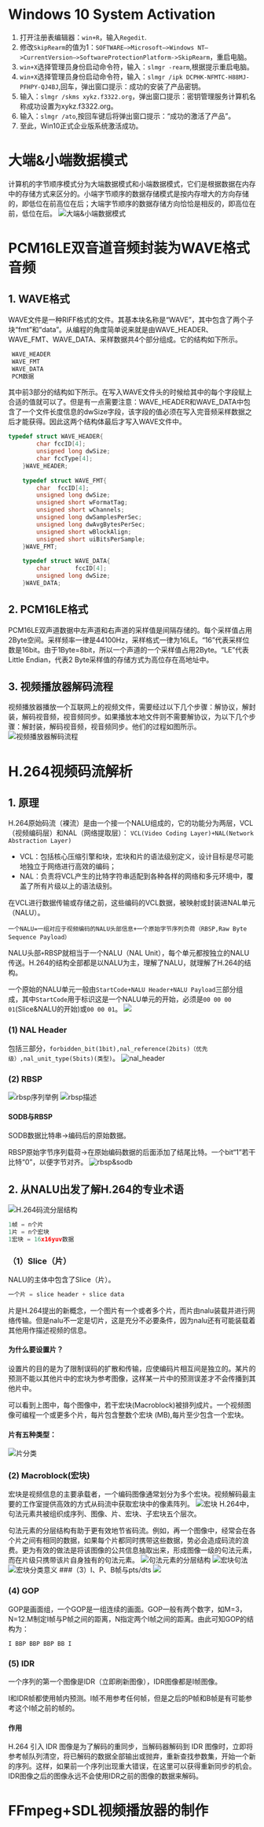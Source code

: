 # Windows 10 System Activation
1. 打开注册表编辑器：`win+R`，输入`Regedit`.
2. 修改`SkipRearm`的值为1：`SOFTWARE–>Microsoft–>Windows NT–>CurrentVersion–>SoftwareProtectionPlatform->SkipRearm`，重启电脑。
3. `win+X`选择管理员身份启动命令符，输入：`slmgr -rearm`,根据提示重启电脑。
4. `win+X`选择管理员身份启动命令符，输入：`slmgr /ipk DCPHK-NFMTC-H88MJ-PFHPY-QJ4BJ`,回车，弹出窗口提示：成功的安装了产品密钥。
5. 输入：`slmgr /skms xykz.f3322.org`，弹出窗口提示：密钥管理服务计算机名称成功设置为xykz.f3322.org。
6. 输入：`slmgr /ato`,按回车键后将弹出窗口提示：“成功的激活了产品”。
7. 至此，Win10正式企业版系统激活成功。
# 大端&小端数据模式
计算机的字节顺序模式分为大端数据模式和小端数据模式，它们是根据数据在内存中的存储方式来区分的。小端字节顺序的数据存储模式是按内存增大的方向存储的，即低位在前高位在后；大端字节顺序的数据存储方向恰恰是相反的，即高位在前，低位在后。
![大端&小端数据模式](image/20190817222404.png)
# PCM16LE双音道音频封装为WAVE格式音频
## 1. WAVE格式
WAVE文件是一种RIFF格式的文件。其基本块名称是“WAVE”，其中包含了两个子块“fmt”和“data”。从编程的角度简单说来就是由WAVE_HEADER、WAVE_FMT、WAVE_DATA、采样数据共4个部分组成。它的结构如下所示。
```c
 WAVE_HEADER
 WAVE_FMT
 WAVE_DATA
 PCM数据
```
其中前3部分的结构如下所示。在写入WAVE文件头的时候给其中的每个字段赋上合适的值就可以了。但是有一点需要注意：WAVE_HEADER和WAVE_DATA中包含了一个文件长度信息的dwSize字段，该字段的值必须在写入完音频采样数据之后才能获得。因此这两个结构体最后才写入WAVE文件中。
```c
typedef struct WAVE_HEADER{
		char fccID[4];
		unsigned long dwSize;
		char fccType[4];
	}WAVE_HEADER;
 
	typedef struct WAVE_FMT{
		char  fccID[4];
		unsigned long dwSize;
		unsigned short wFormatTag;
		unsigned short wChannels;
		unsigned long dwSamplesPerSec;
		unsigned long dwAvgBytesPerSec;
		unsigned short wBlockAlign;
		unsigned short uiBitsPerSample;
	}WAVE_FMT;
 
	typedef struct WAVE_DATA{
		char       fccID[4];
		unsigned long dwSize;
	}WAVE_DATA;
```
## 2. PCM16LE格式
PCM16LE双声道数据中左声道和右声道的采样值是间隔存储的。每个采样值占用2Byte空间。采样频率一律是44100Hz，采样格式一律为16LE。“16”代表采样位数是16bit。由于1Byte=8bit，所以一个声道的一个采样值占用2Byte。“LE”代表Little Endian，代表2 Byte采样值的存储方式为高位存在高地址中。
## 3. 视频播放器解码流程
视频播放器播放一个互联网上的视频文件，需要经过以下几个步骤：解协议，解封装，解码视音频，视音频同步。如果播放本地文件则不需要解协议，为以下几个步骤：解封装，解码视音频，视音频同步。他们的过程如图所示。
![视频播放器解码流程](image/20190818021421_1.png)
# H.264视频码流解析
## 1. 原理
H.264原始码流（裸流）是由一个接一个NALU组成的，它的功能分为两层，VCL（视频编码层）和NAL（网络提取层）：
`VCL(Video Coding Layer)+NAL(Network Abstraction Layer)`

- VCL：包括核心压缩引擎和块，宏块和片的语法级别定义，设计目标是尽可能地独立于网络进行高效的编码；
- NAL：负责将VCL产生的比特字符串适配到各种各样的网络和多元环境中，覆盖了所有片级以上的语法级别。

在VCL进行数据传输或存储之前，这些编码的VCL数据，被映射或封装进NAL单元（NALU）。

```一个NALU=一组对应于视频编码的NALU头部信息+一个原始字节序列负荷（RBSP,Raw Byte Sequence Payload）```

NALU头部`+`RBSP就相当于一个NALU（NAL Unit），每个单元都按独立的NALU传送。H.264的结构全部都是以NALU为主，理解了NALU，就理解了H.264的结构。

一个原始的NALU单元一般由`StartCode+NALU Header+NALU Payload`三部分组成，其中`StartCode`用于标识这是一个NALU单元的开始，必须是`00 00 00 01`(Slice&NALU的开始)或`00 00 01`。
![](image/20190818214218.png)
### (1) NAL Header
包括三部分，`forbidden_bit(1bit),nal_reference(2bits)（优先级）,nal_unit_type(5bits)(类型)`。
![nal_header](image/08.png)
### (2) RBSP
![rbsp序列举例](image/09.png)
![rbsp描述](image/10.png)
#### SODB与RBSP
SODB数据比特串->编码后的原始数据。

RBSP原始字节序列载荷->在原始编码数据的后面添加了结尾比特。一个bit“1”若干比特“0”，以便字节对齐。
![rbsp&sodb](image/12.png)
## 2. 从NALU出发了解H.264的专业术语
![H.264码流分层结构](image/06.png)
```c
1帧 = n个片
1片 = n个宏块
1宏块 = 16x16yuv数据
```
### （1）Slice（片）
NALU的主体中包含了Slice（片）。
```c
一个片 = slice header + slice data
```
片是H.264提出的新概念，一个图片有一个或者多个片，而片由nalu装载并进行网络传输。但是nalu不一定是切片，这是充分不必要条件，因为nalu还有可能装载着其他用作描述视频的信息。
#### 为什么要设置片？
设置片的目的是为了限制误码的扩散和传输，应使编码片相互间是独立的。某片的预测不能以其他片中的宏块为参考图像，这样某一片中的预测误差才不会传播到其他片中。

可以看到上图中，每个图像中，若干宏块(Macroblock)被排列成片。一个视频图像可编程一个或更多个片，每片包含整数个宏块 (MB),每片至少包含一个宏块。

#### 片有五种类型：
![片分类](image/20190818221012.png)
### (2) Macroblock(宏块)
宏块是视频信息的主要承载者，一个编码图像通常划分为多个宏块。视频解码最主要的工作室提供高效的方式从码流中获取宏块中的像素阵列。
![宏块](image/20190818221534.png)
H.264中，句法元素共被组织成序列、图像、片、宏块、子宏块五个层次。

句法元素的分层结构有助于更有效地节省码流。例如，再一个图像中，经常会在各个片之间有相同的数据，如果每个片都同时携带这些数据，势必会造成码流的浪费。更为有效的做法是将该图像的公共信息抽取出来，形成图像一级的句法元素，而在片级只携带该片自身独有的句法元素。
![句法元素的分层结构](image/20190818221921.png)
![宏块句法](image/11.png)
![宏块分类意义](image/20190818222215.png)
###（3）I、P、B帧与pts/dts
![](image/20190818222449.png)
### (4) GOP
GOP是画面组，一个GOP是一组连续的画面。GOP一般有两个数字，如M=3，N=12.M制定I帧与P帧之间的距离，N指定两个I帧之间的距离。由此可知GOP的结构为：
```
I BBP BBP BBP BB I
```
### (5) IDR
一个序列的第一个图像是IDR（立即刷新图像），IDR图像都是I帧图像。

I和IDR帧都使用帧内预测。I帧不用参考任何帧，但是之后的P帧和B帧是有可能参考这个I帧之前的帧的。
#### 作用
H.264 引入 IDR 图像是为了解码的重同步，当解码器解码到 IDR 图像时，立即将参考帧队列清空，将已解码的数据全部输出或抛弃，重新查找参数集，开始一个新的序列。这样，如果前一个序列出现重大错误，在这里可以获得重新同步的机会。IDR图像之后的图像永远不会使用IDR之前的图像的数据来解码。
# FFmpeg+SDL视频播放器的制作
